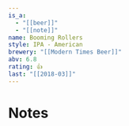```yaml
---
is_a:
  - "[[beer]]"
  - "[[note]]"
name: Booming Rollers
style: IPA - American
brewery: "[[Modern Times Beer]]"
abv: 6.8
rating: 👍
last: "[[2018-03]]"
---
```

# Notes

